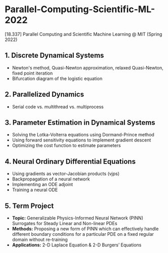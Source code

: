 # Parallel-Computing-Scientific-ML-2022
[18.337] Parallel Computing and Scientific Machine Learning @ MIT (Spring 2022)

## 1. Discrete Dynamical Systems
  * Newton's method, Quasi-Newton approximation, relaxed Quasi-Newton, fixed point iteration 
  * Bifurcation diagram of the logistic equation

## 2. Parallelized Dynamics
  * Serial code vs. multithread vs. multiprocess

## 3. Parameter Estimation in Dynamical Systems
  * Solving the Lotka-Volterra equations using Dormand-Prince method
  * Using forward sensitivity equations to implement gradient descent
  * Optimizing the cost function to estimate parameters

## 4. Neural Ordinary Differential Equations
  * Using gradients as vector-Jacobian products (vjps)
  * Backpropagation of a neural network
  * Implementing an ODE adjoint
  * Training a neural ODE

## 5. Term Project 
  * **Topic:** Generalizable Physics-Informed Neural Network (PINN) Surrogates for Steady Linear and Non-linear PDEs
  * **Methods:** Proposing a new form of PINN which can effectively handle different boundary conditions for a particular PDE on a fixed regular domain without re-training <br />
  * **Applications:** 2-D Laplace Equation & 2-D Burgers’ Equations 

    
